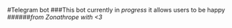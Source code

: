 #Telegram bot
###This bot currently in *progress*
it allows users to be happy
######_from Zonathrope with <3_
